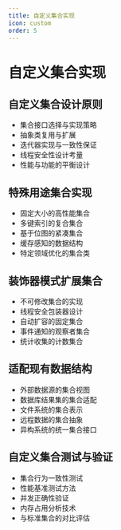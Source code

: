 ```yaml
---
title: 自定义集合实现
icon: custom
order: 5
---
```


# 自定义集合实现

## 自定义集合设计原则

- 集合接口选择与实现策略
- 抽象类复用与扩展
- 迭代器实现与一致性保证
- 线程安全性设计考量
- 性能与功能的平衡设计

## 特殊用途集合实现

- 固定大小的高性能集合
- 多键索引的复合集合
- 基于位图的紧凑集合
- 缓存感知的数据结构
- 特定领域优化的集合类

## 装饰器模式扩展集合

- 不可修改集合的实现
- 线程安全包装器设计
- 自动扩容的固定集合
- 事件通知的观察者集合
- 统计收集的计数集合

## 适配现有数据结构

- 外部数据源的集合视图
- 数据库结果集的集合适配
- 文件系统的集合表示
- 远程数据的集合抽象
- 异构系统的统一集合接口

## 自定义集合测试与验证

- 集合行为一致性测试
- 性能基准测试方法
- 并发正确性验证
- 内存占用分析技术
- 与标准集合的对比评估
